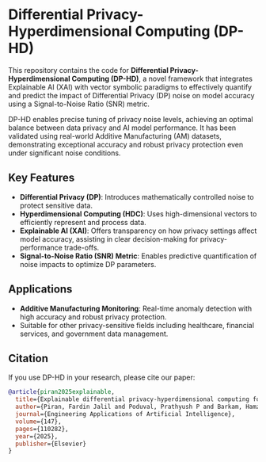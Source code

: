 # Differential Privacy-Hyperdimensional Computing (DP-HD)

This repository contains the code for **Differential Privacy-Hyperdimensional Computing (DP-HD)**, a novel framework that integrates Explainable AI (XAI) with vector symbolic paradigms to effectively quantify and predict the impact of Differential Privacy (DP) noise on model accuracy using a Signal-to-Noise Ratio (SNR) metric.

DP-HD enables precise tuning of privacy noise levels, achieving an optimal balance between data privacy and AI model performance. It has been validated using real-world Additive Manufacturing (AM) datasets, demonstrating exceptional accuracy and robust privacy protection even under significant noise conditions.

## Key Features

- **Differential Privacy (DP)**: Introduces mathematically controlled noise to protect sensitive data.
- **Hyperdimensional Computing (HDC)**: Uses high-dimensional vectors to efficiently represent and process data.
- **Explainable AI (XAI)**: Offers transparency on how privacy settings affect model accuracy, assisting in clear decision-making for privacy-performance trade-offs.
- **Signal-to-Noise Ratio (SNR) Metric**: Enables predictive quantification of noise impacts to optimize DP parameters.

## Applications

- **Additive Manufacturing Monitoring**: Real-time anomaly detection with high accuracy and robust privacy protection.
- Suitable for other privacy-sensitive fields including healthcare, financial services, and government data management.

## Citation

If you use DP-HD in your research, please cite our paper:

```bibtex
@article{piran2025explainable,
  title={Explainable differential privacy-hyperdimensional computing for balancing privacy and transparency in additive manufacturing monitoring},
  author={Piran, Fardin Jalil and Poduval, Prathyush P and Barkam, Hamza Errahmouni and Imani, Mohsen and Imani, Farhad},
  journal={Engineering Applications of Artificial Intelligence},
  volume={147},
  pages={110282},
  year={2025},
  publisher={Elsevier}
}
```
